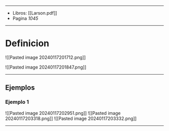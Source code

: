 
---
- Libros: [[Larson.pdf]]
- Pagina *1045*
---
# Definicion
![[Pasted image 20240117201712.png]]

![[Pasted image 20240117201847.png]]



---
## Ejemplos

### Ejemplo 1

![[Pasted image 20240117202951.png]]
![[Pasted image 20240117203318.png]]
![[Pasted image 20240117203332.png]]



---

